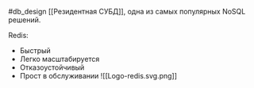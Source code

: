 #db_design 
[[Резидентная СУБД]], одна из самых популярных NoSQL решений.

Redis:
- Быстрый
- Легко масштабируется
- Отказоустойчивый
- Прост в обслуживании
![[Logo-redis.svg.png]]